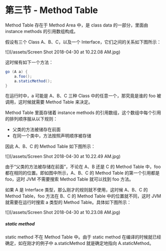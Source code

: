 # 第三节 - Method Table

Method Table 存在于 Method Area 中，是 class data 的一部分，里面由 instance methods 的引用数组构成。

假设有三个 Class A、B、C，以及一个 Interface，它们之间的关系如下图所示：

![](/assets/Screen Shot 2018-04-30 at 10.22.08 AM.jpg)

这时候有如下一个方法：

```java
go (A a) {
    a.foo();
    a.staticMethod();
}
```

在运行时中，a 可能是 A、B、C 三种 Class 中的任意一个，那究竟是谁的 foo 被调用，这时候就需要 Method Table 来决定。

Method Table 里面存储着 instance methods 的引用数组，这个数组中每个引用的排列顺序服从以下规则：

* 父类的方法被储存在前面
* 在同一个类中，方法按照声明顺序被存储

因此 A、B、C 的 Method Table 如下图所示：

![](/assets/Screen Shot 2018-04-30 at 10.22.49 AM.jpg)

由于“父类的方法被存储在前面”，不论在 A、B 还是 C 的 Method Table 中，foo 都在相同的位置。即如图中所示，A、B、C 的 Method Table 的第一个引用都是 foo，这时 JVM 不需要搜索 Method Table 就可以找到 foo 方法。

如果 A 是 Interface 类型，那么刚才的规则就不使用，这时候 A、B、C 的 Method Table，foo 方法在 B、C 的 Method Table 中的位置就不同，这时 JVM 就需要在运行时搜索 a 类型的 Method Table。具体如下图所示：

![](/assets/Screen Shot 2018-04-30 at 10.23.08 AM.jpg)

##### static method

static method 不在 Method Table 中。由于 static method 在编译的时候就已经确定，如在刚才的例子中 a.staticMethod 就是确定地指向 A.staticMethod。



